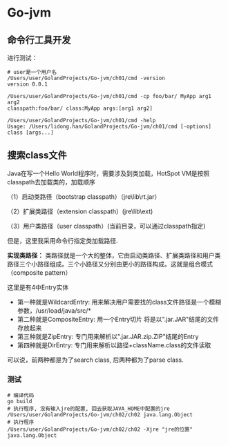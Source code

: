 # Go-jvm

## 命令行工具开发
进行测试：
```
# user是一个用户名
/Users/user/GolandProjects/Go-jvm/ch01/cmd -version
version 0.0.1

/Users/user/GolandProjects/Go-jvm/ch01/cmd -cp foo/bar/ MyApp arg1 arg2
classpath:foo/bar/ class:MyApp args:[arg1 arg2]

/Users/user/GolandProjects/Go-jvm/ch01/cmd -help
Usage: /Users/lidong.han/GolandProjects/Go-jvm/ch01/cmd [-options] class [args...]
```

## 搜索class文件
Java在写一个Hello World程序时，需要涉及到类加载，HotSpot VM是按照classpath去加载类的，加载顺序

（1）启动类路径（bootstrap classpath）（jre\lib\rt.jar）

（2）扩展类路径（extension classpath）(jre\lib\ext\)

（3）用户类路径（user classpath）(当前目录，可以通过classpath指定)

但是，这里我采用命令行指定类加载路径.

**实现类路径：**
类路径就是一个大的整体，它由启动类路径、扩展类路径和用户类路径三个小路径组成。三个小路径又分别由更小的路径构成。这就是组合模式（composite pattern）

这里是有4中Entry实体
* 第一种就是WildcardEntry: 用来解决用户需要找的class文件路径是一个模糊参数，/usr/load/java/src/*
* 第二种就是CompositeEntry: 用一个Entry切片 将是以".jar\.JAR"结尾的文件存放起来
* 第三种就是ZipEntry: 专门用来解析以".jar\.JAR\.zip\.ZIP"结尾的Entry
* 第四种就是DirEntry: 专门用来解析以路径+className.class的文件读取

可以说，前两种都是为了search class, 后两种都为了parse class.

### 测试
```
# 编译代码
go build    
# 执行程序, 没有输入jre的配置, 回去获取JAVA_HOME中配置的jre                                                    
/Users/user/GolandProjects/Go-jvm/ch02/ch02 java.lang.Object
# 执行程序   
/Users/user/GolandProjects/Go-jvm/ch02/ch02 -Xjre "jre的位置" java.lang.Object

```


